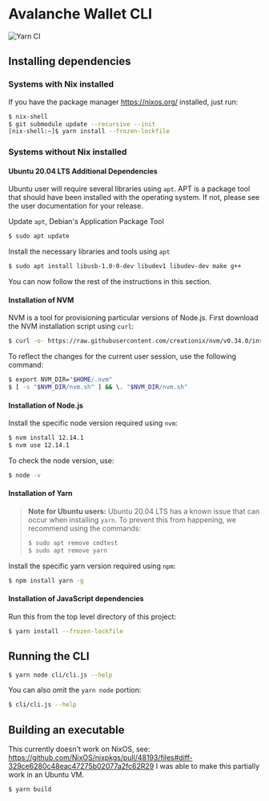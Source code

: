 # Avalanche Wallet CLI

![Yarn CI](https://github.com/obsidiansystems/avalanche-wallet-cli/workflows/Yarn%20CI/badge.svg?branch=master)

## Installing dependencies

### Systems with Nix installed

If you have the package manager https://nixos.org/ installed, just run:
```bash
$ nix-shell
$ git submodule update --recursive --init
[nix-shell:~]$ yarn install --frozen-lockfile
```

### Systems without Nix installed

#### Ubuntu 20.04 LTS Additional Dependencies

Ubuntu user will require several libraries using `apt`. APT is a package tool that should have been installed with the operating system. If not, please see the user documentation for your release.

Update `apt`, Debian's Application Package Tool
```bash
$ sudo apt update
```
Install the necessary libraries and tools using `apt`
```bash
$ sudo apt install libusb-1.0-0-dev libudev1 libudev-dev make g++
```

You can now follow the rest of the instructions in this section.

#### Installation of NVM

NVM is a tool for provisioning particular versions of Node.js. First download the NVM installation script using `curl`:
```bash
$ curl -o- https://raw.githubusercontent.com/creationix/nvm/v0.34.0/install.sh | bash
```
To reflect the changes for the current user session, use the following command:
```bash
$ export NVM_DIR="$HOME/.nvm"
$ [ -s "$NVM_DIR/nvm.sh" ] && \. "$NVM_DIR/nvm.sh"
```

#### Installation of Node.js

Install the specific node version required using `nvm`:
```bash
$ nvm install 12.14.1
$ nvm use 12.14.1
```
To check the node version, use:
```bash
$ node -v
```

#### Installation of Yarn

> __Note for Ubuntu users:__ Ubuntu 20.04 LTS has a known issue that can occur when installing `yarn`. To prevent this from happening, we recommend using the commands:
> ```bash
> $ sudo apt remove cmdtest
> $ sudo apt remove yarn
> ```
Install the specific yarn version required using `npm`:
```bash
$ npm install yarn -g
```

#### Installation of JavaScript dependencies

Run this from the top level directory of this project:

```bash
$ yarn install --frozen-lockfile
```

## Running the CLI

```bash
$ yarn node cli/cli.js --help
```

You can also omit the `yarn node` portion:

```bash
$ cli/cli.js --help
```

## Building an executable

This currently doesn't work on NixOS, see: https://github.com/NixOS/nixpkgs/pull/48193/files#diff-329ce6280c48eac47275b02077a2fc62R29
I was able to make this partially work in an Ubuntu VM.

```bash
$ yarn build
```
